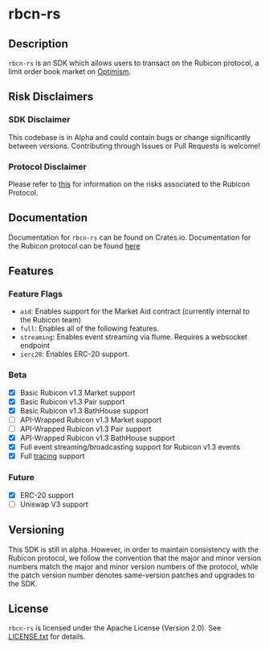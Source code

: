 # rbcn-rs

## Description

`rbcn-rs` is an SDK which allows users to transact on the Rubicon protocol, a limit order book market on [Optimism](https://www.optimism.io/).

## Risk Disclaimers

### SDK Disclaimer

This codebase is in Alpha and could contain bugs or change significantly between versions. Contributing through Issues or Pull Requests is welcome!

### Protocol Disclaimer

Please refer to [this](https://docs.rubicon.finance/rubicon-docs/protocol/rubicon-pools/risks) for information on the risks associated to the Rubicon Protocol.

## Documentation

Documentation for `rbcn-rs` can be found on Crates.io. Documentation for the Rubicon protocol can be found [here](https://docs.rubicon.finance)

## Features

### Feature Flags

-   `aid`: Enables support for the Market Aid contract (currently internal to the Rubicon team)
-   `full`: Enables all of the following features.
-   `streaming`: Enables event streaming via flume. Requires a websocket endpoint
-   `ierc20`: Enables ERC-20 support.

### Beta

-   [x] Basic Rubicon v1.3 Market support
-   [x] Basic Rubicon v1.3 Pair support
-   [x] Basic Rubicon v1.3 BathHouse support
-   [ ] API-Wrapped Rubicon v1.3 Market support
-   [ ] API-Wrapped Rubicon v1.3 Pair support
-   [x] API-Wrapped Rubicon v1.3 BathHouse support
-   [x] Full event streaming/broadcasting support for Rubicon v1.3 events
-   [x] Full [tracing](https://github.com/tokio-rs/tracing) support

### Future

-   [x] ERC-20 support
-   [ ] Uniswap V3 support

## Versioning

This SDK is still in alpha. However, in order to maintain consistency with the Rubicon protocol, we follow the convention that the major and minor version numbers match the major and minor version numbers of the protocol, while the patch version number denotes same-version patches and upgrades to the SDK.

## License

`rbcn-rs` is licensed under the Apache License (Version 2.0). See [LICENSE.txt](https://github.com/RubiconDeFi/rbcn-rs/blob/master/LICENSE.txt) for details.
